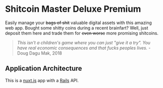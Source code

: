 # Shitcoin Master Deluxe Premium

Easily manage your ~~bags of shit~~ valuable digital assets with this amazing web app. Bought some shitty coins during a recent brainfart? Well, just deposit them here and trade them for ~~even worse~~ more promising shitcoins.

> _This isn't a children's game where you can just "give it a try". You have real economic consequences and that fucks peoples lives._ - Doug Dagu Mak, 2018

## Application Architecture

This is a [nuxt.js](https://nuxtjs.com) app with a [Rails](http://rubyonrails.com) API.